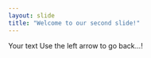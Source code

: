 ```yaml
---
layout: slide
title: "Welcome to our second slide!"
---
```

Your text
Use the left arrow to go back...!